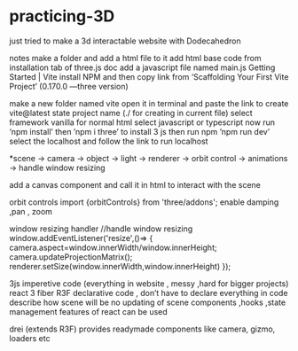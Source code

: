 # practicing-3D
just tried to make a 3d interactable website with Dodecahedron

notes
make a folder and add a html file to it
add html base code from installation tab of three.js doc 
add a javascript file named main.js
Getting Started | Vite
install NPM and then copy link from ‘Scaffolding Your First Vite Project’ 
(0.170.0 —three version)

make a new folder named vite open it in terminal and paste the link to create vite@latest
state project name (./ for creating in current file)
select framework vanilla for normal html
select javascript or typescript
now run ‘npm install’  then ’npm i three’ to install 3 js
then run npm ’npm run dev’ select the localhost and follow the link to run localhost

*scene -> camera -> object -> light -> renderer -> orbit control -> animations -> handle window resizing

add a canvas component and call it in html to interact with the scene

orbit controls
import {orbitControls} from 'three/addons';
enable damping ,pan , zoom

window resizing handler
//handle window resizing 
window.addEventListener('resize',()=>
    {
    camera.aspect=window.innerWidth/window.innerHeight;
    camera.updateProjectionMatrix();
    renderer.setSize(window.innerWidth,window.innerHeight)
    });

3js imperetive code 
(everything in website , messy ,hard for bigger projects)
react 3 fiber R3F 
declarative code , don’t have to declare everything in code
describe how scene will be 
no updating of scene
components ,hooks ,state management features of react can be used

drei (extends R3F)
provides readymade components like camera, gizmo, loaders etc
